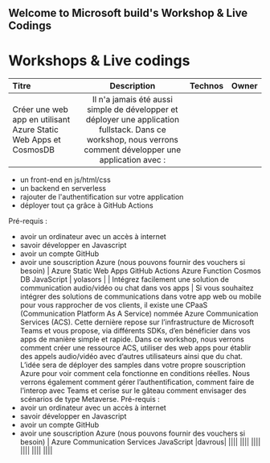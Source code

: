 ## Welcome to Microsoft build's Workshop & Live Codings


# Workshops & Live codings

| Titre      | Description |  Technos   | Owner |
| :---        |    :----:   |          ---: | :---  |
| Créer une web app en utilisant Azure Static Web Apps et CosmosDB      | Il n'a jamais été aussi simple de développer et déployer une application fullstack. Dans ce workshop, nous verrons comment développer une application avec :
- un front-end en js/html/css
- un backend en serverless
- rajouter de l'authentification sur votre application
- déployer tout ça grâce à GitHub Actions

Pré-requis :
- avoir un ordinateur avec un accès à internet
- savoir développer en Javascript
- avoir un compte GitHub
- avoir une souscription Azure (nous pouvons fournir des vouchers si besoin)       | Azure Static Web Apps
GitHub Actions
Azure Function
Cosmos DB
JavaScript
| yolasors |
| Intégrez facilement une solution de communication audio/vidéo ou chat dans vos apps   | 
Si vous souhaitez intégrer des solutions de communications dans votre app web ou mobile pour vous rapprocher de vos clients, il existe une CPaaS (Communication Platform As A Service) nommée Azure Communication Services (ACS). Cette dernière repose sur l’infrastructure de Microsoft Teams et vous propose, via différents SDKs, d’en bénéficier dans vos apps de manière simple et rapide. 
Dans ce workshop, nous verrons comment créer une ressource ACS, utiliser des web apps pour établir des appels audio/vidéo avec d’autres utilisateurs ainsi que du chat. L’idée sera de déployer des samples dans votre propre souscription Azure pour voir comment cela fonctionne en conditions réelles. Nous verrons également comment gérer l’authentification, comment faire de l’interop avec Teams et cerise sur le gâteau comment envisager des scénarios de type Metaverse. 
Pré-requis :
- avoir un ordinateur avec un accès à internet
- savoir développer en Javascript
- avoir un compte GitHub
- avoir une souscription Azure (nous pouvons fournir des vouchers si besoin)
      | Azure Communication Services
JavaScript
|davrous|
||||
||||
||||
||||
||||
||||